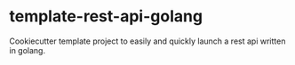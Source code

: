 # template-rest-api-golang

Cookiecutter template project to easily and quickly launch a rest api written in golang.

